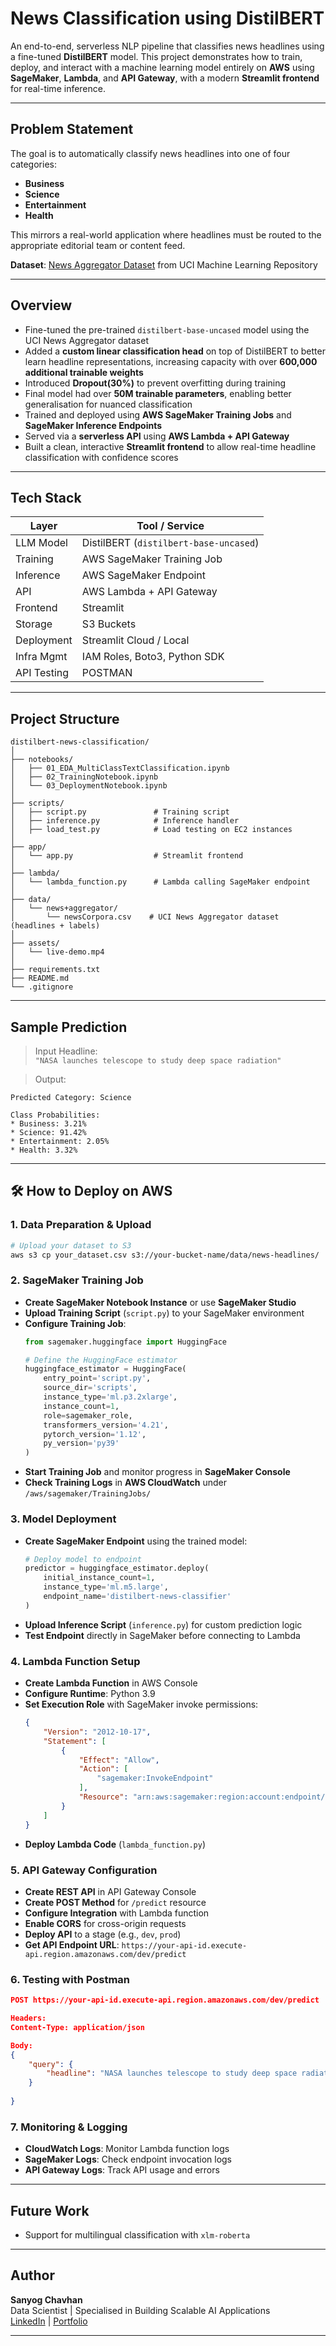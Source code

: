 # News Classification using DistilBERT

An end-to-end, serverless NLP pipeline that classifies news headlines using a fine-tuned **DistilBERT** model. This project demonstrates how to train, deploy, and interact with a machine learning model entirely on **AWS** using **SageMaker**, **Lambda**, and **API Gateway**, with a modern **Streamlit frontend** for real-time inference.

---

## Problem Statement

The goal is to automatically classify news headlines into one of four categories:

- **Business**
- **Science**
- **Entertainment**
- **Health**

This mirrors a real-world application where headlines must be routed to the appropriate editorial team or content feed.

**Dataset**: [News Aggregator Dataset](https://archive.ics.uci.edu/dataset/359/news+aggregator) from UCI Machine Learning Repository

---

## Overview

- Fine-tuned the pre-trained `distilbert-base-uncased` model using the UCI News Aggregator dataset
- Added a **custom linear classification head** on top of DistilBERT to better learn headline representations, increasing capacity with over **600,000 additional trainable weights**
- Introduced **Dropout(30%)** to prevent overfitting during training
- Final model had over **50M trainable parameters**, enabling better generalisation for nuanced classification
- Trained and deployed using **AWS SageMaker Training Jobs** and **SageMaker Inference Endpoints**
- Served via a **serverless API** using **AWS Lambda + API Gateway**
- Built a clean, interactive **Streamlit frontend** to allow real-time headline classification with confidence scores

---

## Tech Stack

| Layer       | Tool / Service                       |
|-------------|--------------------------------------|
| LLM Model   | DistilBERT (`distilbert-base-uncased`)        |
| Training    | AWS SageMaker Training Job         |
| Inference   | AWS SageMaker Endpoint              |
| API         | AWS Lambda + API Gateway           |
| Frontend    | Streamlit                         |
| Storage    | S3 Buckets                         |
| Deployment  | Streamlit Cloud / Local            |
| Infra Mgmt  | IAM Roles, Boto3, Python SDK       |
| API Testing  | POSTMAN       |

---

## Project Structure

```
distilbert-news-classification/
│
├── notebooks/
│   ├── 01_EDA_MultiClassTextClassification.ipynb
│   ├── 02_TrainingNotebook.ipynb
│   └── 03_DeploymentNotebook.ipynb
│
├── scripts/
│   ├── script.py               # Training script
│   ├── inference.py            # Inference handler
│   ├── load_test.py            # Load testing on EC2 instances
│
├── app/
│   └── app.py                  # Streamlit frontend
│
├── lambda/
│   └── lambda_function.py      # Lambda calling SageMaker endpoint
│
├── data/
│   └── news+aggregator/
│       └── newsCorpora.csv    # UCI News Aggregator dataset (headlines + labels)
│
├── assets/
│   └── live-demo.mp4
│
├── requirements.txt
├── README.md
└── .gitignore
```

---

## Sample Prediction

> Input Headline:  
`"NASA launches telescope to study deep space radiation"`

> Output:
```
Predicted Category: Science

Class Probabilities:
* Business: 3.21%
* Science: 91.42%
* Entertainment: 2.05%
* Health: 3.32%
```

---

## 🛠️ How to Deploy on AWS

### 1. Data Preparation & Upload

```bash
# Upload your dataset to S3
aws s3 cp your_dataset.csv s3://your-bucket-name/data/news-headlines/
```

### 2. SageMaker Training Job

- **Create SageMaker Notebook Instance** or use **SageMaker Studio**
- **Upload Training Script** (`script.py`) to your SageMaker environment
- **Configure Training Job**:
   ```python
   from sagemaker.huggingface import HuggingFace
   
   # Define the HuggingFace estimator
   huggingface_estimator = HuggingFace(
       entry_point='script.py',
       source_dir='scripts',
       instance_type='ml.p3.2xlarge',
       instance_count=1,
       role=sagemaker_role,
       transformers_version='4.21',
       pytorch_version='1.12',
       py_version='py39'
   )
   ```
- **Start Training Job** and monitor progress in **SageMaker Console**
- **Check Training Logs** in **AWS CloudWatch** under `/aws/sagemaker/TrainingJobs/`

### 3. Model Deployment

- **Create SageMaker Endpoint** using the trained model:
   ```python
   # Deploy model to endpoint
   predictor = huggingface_estimator.deploy(
       initial_instance_count=1,
       instance_type='ml.m5.large',
       endpoint_name='distilbert-news-classifier'
   )
   ```
- **Upload Inference Script** (`inference.py`) for custom prediction logic
- **Test Endpoint** directly in SageMaker before connecting to Lambda

### 4. Lambda Function Setup

- **Create Lambda Function** in AWS Console
- **Configure Runtime**: Python 3.9
- **Set Execution Role** with SageMaker invoke permissions:
   ```json
   {
       "Version": "2012-10-17",
       "Statement": [
           {
               "Effect": "Allow",
               "Action": [
                   "sagemaker:InvokeEndpoint"
               ],
               "Resource": "arn:aws:sagemaker:region:account:endpoint/distilbert-news-classifier"
           }
       ]
   }
   ```
- **Deploy Lambda Code** (`lambda_function.py`)

### 5. API Gateway Configuration

- **Create REST API** in API Gateway Console
- **Create POST Method** for `/predict` resource
- **Configure Integration** with Lambda function
- **Enable CORS** for cross-origin requests
- **Deploy API** to a stage (e.g., `dev`, `prod`)
- **Get API Endpoint URL**: `https://your-api-id.execute-api.region.amazonaws.com/dev/predict`

### 6. Testing with Postman

```json
POST https://your-api-id.execute-api.region.amazonaws.com/dev/predict

Headers:
Content-Type: application/json

Body:
{
    "query": {
        "headline": "NASA launches telescope to study deep space radiation"
    }
    
}
```

### 7. Monitoring & Logging

- **CloudWatch Logs**: Monitor Lambda function logs
- **SageMaker Logs**: Check endpoint invocation logs
- **API Gateway Logs**: Track API usage and errors

---

## Future Work

* Support for multilingual classification with `xlm-roberta`

---

## Author

**Sanyog Chavhan**  
Data Scientist | Specialised in Building Scalable AI Applications  
[LinkedIn](https://www.linkedin.com/in/sanyog-chavhan/) | [Portfolio](https://www.datascienceportfol.io/sanyog)

---
